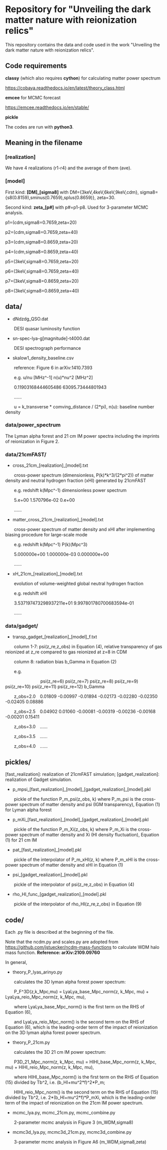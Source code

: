 Repository for "Unveiling the dark matter nature with reionization relics"
==========================================================================

This repository contains the data and code used in the work "Unveiling the dark matter nature with reionization relics".

## Code requirements
__classy__ (which also requires __cython__) for calculating matter power spectrum

https://cobaya.readthedocs.io/en/latest/theory_class.html

__emcee__ for MCMC forecast

https://emcee.readthedocs.io/en/stable/

__pickle__

The codes are run with __python3__.

## Meaning in the filename

### [realization]
We have 4 realizations (r1-r4) and the average of them (ave).

### [model]
First kind: **[DM]\_[sigma8]** with DM={3keV,4keV,6keV,9keV,cdm}, sigma8={s8(0.8159),sminus(0.7659),splus(0.8659)}, zeta=30.

Second kind: **zeta\_[p#]** with p#=p1-p8. Used for 3-parameter MCMC analysis.

p1=(cdm,sigma8=0.7659,zeta=20)  

p2=(cdm,sigma8=0.7659,zeta=40)

p3=(cdm,sigma8=0.8659,zeta=20)

p4=(cdm,sigma8=0.8659,zeta=40)

p5=(3keV,sigma8=0.7659,zeta=20)

p6=(3keV,sigma8=0.7659,zeta=40)

p7=(3keV,sigma8=0.8659,zeta=20)

p8=(3keV,sigma8=0.8659,zeta=40)


## data/

- dNdzdg_QSO.dat

&emsp;&emsp;DESI quasar luminosity function

- sn-spec-lya-g[magnitude]-t4000.dat

&emsp;&emsp;DESI spectrograph performance

- skalow1_density_baseline.csv
  
&emsp;&emsp;reference: Figure 6 in arXiv:1410.7393

&emsp;&emsp;e.g. u/nu [MHz^-1] n(u)*nu^2 [MHz^2]

&emsp;&emsp;0.11903168444605486 63095.73444801943

&emsp;&emsp;......

&emsp;&emsp;u = k_transverse * comving_distance / (2*pi), n(u): baseline number density

### data/power_spectrum

The Lyman alpha forest and 21 cm IM power spectra including the imprints of reionization in Figure 2.

### data/21cmFAST/

- cross_21cm_[realization]_[model].txt
  
&emsp;&emsp;cross-power spectrum (dimensionless, P(k)\*k^3/(2\*pi^2)) of matter density and neutral hydrogen fraction (xHI) generated by 21cmFAST

&emsp;&emsp;e.g. redshift k(Mpc^-1) dimensionless power spectrum

&emsp;&emsp;5.e+00 1.570796e-02 0.e+00

&emsp;&emsp;......

- matter_cross_21cm_[realization]_[model].txt
  
&emsp;&emsp;cross-power spectrum of matter density and xHI after implementing biasing procedure for large-scale mode

&emsp;&emsp;e.g. redshift k(Mpc^-1) P(k)(Mpc^3)

&emsp;&emsp;5.000000e+00 1.000000e-03 0.000000e+00

&emsp;&emsp;......

- xH_21cm_[realization]_[model].txt
  
&emsp;&emsp;evolution of volume-weighted global neutral hydrogen fraction

&emsp;&emsp;e.g. redshift xHI

&emsp;&emsp;3.537197473298937211e+01 9.997801780700683594e-01

&emsp;&emsp;......


### data/gadget/

- transp_gadget_[realization]_[model]_f.txt
  
&emsp;&emsp;column 1-7: psi(z_re,z_obs) in Equation (4), relative transparency of gas reionized at z_re compared to gas reionized at z=8 in CDM

&emsp;&emsp;column 8: radiation bias b_Gamma in Equation (2)

&emsp;&emsp;e.g.

&emsp;&emsp;&emsp;&emsp;&emsp;&emsp;&emsp;&emsp;psi(z_re=6) psi(z_re=7) psi(z_re=8) psi(z_re=9) psi(z_re=10) psi(z_re=11) psi(z_re=12) b_Gamma
          
&emsp;&emsp;z_obs=2.0&emsp;0.01809 -0.00997 -0.01894 -0.02173 -0.02280 -0.02350 -0.02405 0.08886

&emsp;&emsp;z_obs=2.5&emsp;0.04902 0.01060 -0.00081 -0.00319 -0.00236 -0.00168 -0.00201 0.15411

&emsp;&emsp;z_obs=3.0&emsp;......

&emsp;&emsp;z_obs=3.5&emsp;......

&emsp;&emsp;z_obs=4.0&emsp;......



## pickles/

[fast_realization]: realization of 21cmFAST simulation; [gadget_realization]: realization of Gadget simulation.

- p_mpsi_[fast_realization]\_[model]\_[gadget_realization]\_[model].pkl
  
&emsp;&emsp;pickle of the function P_m_psi(z_obs, k) where P_m_psi is the cross-power spectrum of matter density and psi (IGM transparency), Equation (1) for Lyman alpha forest

- p_mXi_[fast_realization]\_[model]\_[gadget_realization]\_[model].pkl
  
&emsp;&emsp;pickle of the function P_m_Xi(z_obs, k) where P_m_Xi is the cross-power spectrum of matter density and Xi (HI density fluctuation), Equation (1) for 21 cm IM

- pat_[fast_realization]_[model].pkl
  
&emsp;&emsp;pickle of the interpolator of P_m_xHI(z, k) where P_m_xHI is the cross-power spectrum of matter density and xHI in Equation (1)

- psi_[gadget_realization]_[model].pkl
  
&emsp;&emsp;pickle of the interpolator of psi(z_re,z_obs) in Equation (4)

- rho_HI_func_[gadget_realization]_[model].pkl
  
&emsp;&emsp;pickle of the interpolator of rho_HI(z_re,z_obs) in Equation (9)


## code/

Each .py file is described at the beginning of the file.

Note that the ncdm.py and scales.py are adopted from https://github.com/jstuecker/ncdm-mass-functions to calculate WDM halo mass function. **Reference: arXiv:2109.09760**

In general,

- theory_P_lyas_arinyo.py

&emsp;&emsp;calculates the 3D lyman alpha forest power spectrum:

&emsp;&emsp;P_F^3D(z,k_Mpc,mu) = LyaLya_base_Mpc_norm(z, k_Mpc, mu) + LyaLya_reio_Mpc_norm(z, k_Mpc, mu),

&emsp;&emsp;where LyaLya_base_Mpc_norm() is the first term on the RHS of Equation (6),

&emsp;&emsp;and LyaLya_reio_Mpc_norm() is the second term on the RHS of Equation (6), which is the leading-order term of the impact of reionization on the 3D lyman alpha forest power spectrum.

- theory_P_21cm.py

&emsp;&emsp;calculates the 3D 21 cm IM power spectrum:

&emsp;&emsp;P3D_21_Mpc_norm(z, k_Mpc, mu) = HIHI_base_Mpc_norm(z, k_Mpc, mu) + HIHI_reio_Mpc_norm(z, k_Mpc, mu),

&emsp;&emsp;where HIHI_base_Mpc_norm() is the first term on the RHS of Equation (15) divided by Tb^2, i.e. (b_HI+mu^2\*f)^2\*P_m;

&emsp;&emsp;HIHI_reio_Mpc_norm() is the second term on the RHS of Equation (15) divided by Tb^2, i.e. 2*(b_HI+mu^2*f)*P_mXi, which is the leading-order term of the impact of reionization on the 21cm IM power spectrum.

- mcmc_lya.py, mcmc_21cm.py, mcmc_combine.py

&emsp;&emsp;2-parameter mcmc analysis in Figure 3 (m_WDM,sigma8)

- mcmc3d_lya.py, mcmc3d_21cm.py, mcmc3d_combine.py

&emsp;&emsp;3-parameter mcmc analysis in Figure A6 (m_WDM,sigma8,zeta)

